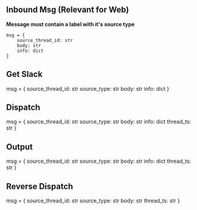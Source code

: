 ## Inbound Msg (Relevant for Web)

**Message must contain a label with it's source type**

```
msg = {
    source_thread_id: str
    body: str
    info: dict
}
```

## Get Slack
msg = {
    source_thread_id: str
    source_type: str
    body: str
    info: dict
}

## Dispatch
msg = {
    source_thread_id: str
    source_type: str
    body: str
    info: dict
    thread_ts: str
}


## Output
msg = {
    source_thread_id: str
    source_type: str
    body: str
    info: dict
    thread_ts: str
}


## Reverse Dispatch
msg = {
    source_thread_id: str
    source_type: str
    body: str
    thread_ts: str
}

